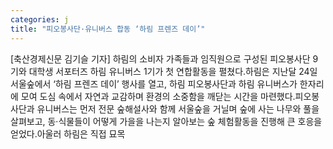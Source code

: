 ```yaml
---
categories: j
title: "피오봉사단·유니버스 합동 ‘하림 프렌즈 데이’"
---
```

[축산경제신문 김기슬 기자] 하림의 소비자 가족들과 임직원으로 구성된 피오봉사단 9기와 대학생 서포터즈 하림 유니버스 1기가 첫 연합활동을 펼쳤다.하림은 지난달 24일 서울숲에서 ‘하림 프렌즈 데이’ 행사를 열고, 하림 피오봉사단과 하림 유니버스가 한자리에 모여 도심 속에서 자연과 교감하며 환경의 소중함을 깨닫는 시간을 마련했다.피오봉사단과 유니버스는 먼저 전문 숲해설사와 함께 서울숲을 거닐며 숲에 사는 나무와 풀을 살펴보고, 동·식물들이 어떻게 가을을 나는지 알아보는 숲 체험활동을 진행해 큰 호응을 얻었다.아울러 하림은 직접 묘목